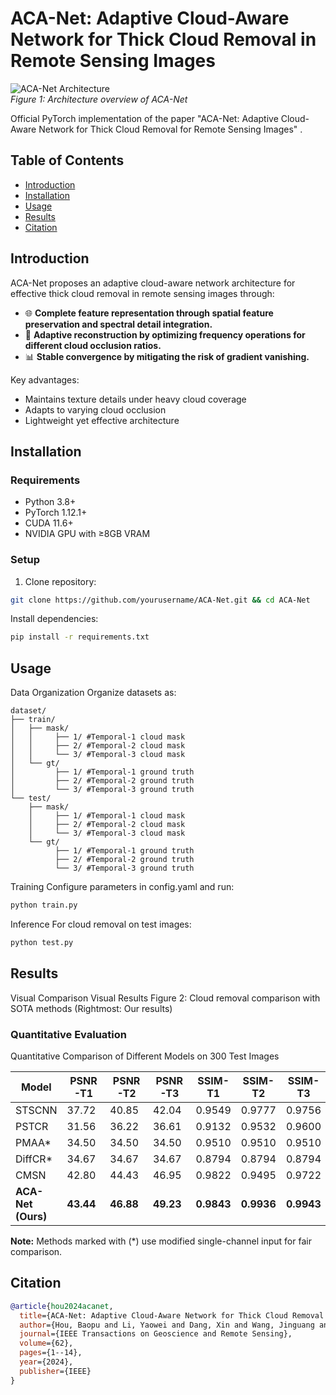 # ACA-Net: Adaptive Cloud-Aware Network for Thick Cloud Removal in Remote Sensing Images

![ACA-Net Architecture](./figures/main.png)  
*Figure 1: Architecture overview of ACA-Net*

Official PyTorch implementation of the paper "ACA-Net: Adaptive Cloud-Aware Network for Thick Cloud Removal for Remote Sensing Images" .

## Table of Contents
- [Introduction](#introduction)
- [Installation](#installation)
- [Usage](#usage)
- [Results](#results)
- [Citation](#citation)

## Introduction
ACA-Net proposes an adaptive cloud-aware network architecture for effective thick cloud removal in remote sensing images through:

- 🌐 **Complete feature representation through spatial feature preservation and spectral detail integration.** 
- 🎯 **Adaptive reconstruction by optimizing frequency operations for different cloud occlusion ratios.** 
- 📊 **Stable convergence by mitigating the risk of gradient vanishing.** 

Key advantages:
- Maintains texture details under heavy cloud coverage
- Adapts to varying cloud occlusion
- Lightweight yet effective architecture

## Installation

### Requirements
- Python 3.8+
- PyTorch 1.12.1+
- CUDA 11.6+
- NVIDIA GPU with ≥8GB VRAM

### Setup
1. Clone repository:
```bash
git clone https://github.com/yourusername/ACA-Net.git && cd ACA-Net
```
Install dependencies:

```bash
pip install -r requirements.txt
```
## Usage
Data Organization
Organize datasets as:
```
dataset/
├── train/
│   ├── mask/   
│   │     ├── 1/ #Temporal-1 cloud mask
│   │     ├── 2/ #Temporal-2 cloud mask
│   │     └── 3/ #Temporal-3 cloud mask
│   └── gt/ 
│         ├── 1/ #Temporal-1 ground truth
│         ├── 2/ #Temporal-2 ground truth
│         └── 3/ #Temporal-3 ground truth
└── test/
    ├── mask/   
    │     ├── 1/ #Temporal-1 cloud mask
    │     ├── 2/ #Temporal-2 cloud mask
    │     └── 3/ #Temporal-3 cloud mask
    └── gt/ 
          ├── 1/ #Temporal-1 ground truth
          ├── 2/ #Temporal-2 ground truth
          └── 3/ #Temporal-3 ground truth
```
Training
Configure parameters in config.yaml and run:

```bash
python train.py
```
Inference
For cloud removal on test images:

```bash
python test.py
```

## Results

Visual Comparison
Visual Results
Figure 2: Cloud removal comparison with SOTA methods (Rightmost: Our results)

### Quantitative Evaluation
 Quantitative Comparison of Different Models on 300 Test Images

| Model               | PSNR-T1 | PSNR-T2 | PSNR-T3 | SSIM-T1 | SSIM-T2 | SSIM-T3 | GFlops | Params(M) |
|---------------------|---------|---------|---------|---------|---------|---------|--------|-----------|
| STSCNN              | 37.72   | 40.85   | 42.04   | 0.9549  | 0.9777  | 0.9756  | 4.84   | 0.30      |
| PSTCR               | 31.56   | 36.22   | 36.61   | 0.9132  | 0.9532  | 0.9600  | 95.75  | 0.37      |
| PMAA*               | 34.50   | 34.50   | 34.50   | 0.9510  | 0.9510  | 0.9510  | 92.34  | 3.45      |
| DiffCR*             | 34.67   | 34.67   | 34.67   | 0.8794  | 0.8794  | 0.8794  | 45.86  | 22.91     |
| CMSN                | 42.80   | 44.43   | 46.95   | 0.9822  | 0.9495  | 0.9722  | 28.67  | 1.75      |
| **ACA-Net (Ours)**  | **43.44** | **46.88** | **49.23** | **0.9843** | **0.9936** | **0.9943** | 39.73  | 2.43      |

**Note:** Methods marked with (*) use modified single-channel input for fair comparison.
## Citation
```bibtex
@article{hou2024acanet,
  title={ACA-Net: Adaptive Cloud-Aware Network for Thick Cloud Removal in Remote Sensing Images},
  author={Hou, Baopu and Li, Yaowei and Dang, Xin and Wang, Jinguang and Zhao, Quankai and Yang, Yuting and Chen, Xiaoxuan and Jiang, Bo},
  journal={IEEE Transactions on Geoscience and Remote Sensing},
  volume={62},
  pages={1--14},
  year={2024},
  publisher={IEEE}
}
```
